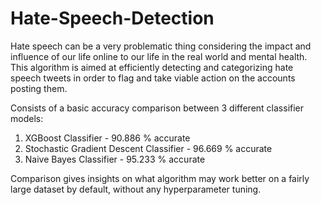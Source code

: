 # Hate-Speech-Detection

Hate speech can be a very problematic thing considering the impact and influence of our life online to our life in the real world and mental health. This algorithm is aimed at efficiently detecting and categorizing hate speech tweets in order to flag and take viable action on the accounts posting them.

Consists of a basic accuracy comparison between 3 different classifier models:
   1. XGBoost Classifier - 90.886 % accurate
   2. Stochastic Gradient Descent Classifier - 96.669 % accurate
   3. Naive Bayes Classifier - 95.233 % accurate

Comparison gives insights on what algorithm may work better on a fairly large dataset by default, without any hyperparameter tuning.
